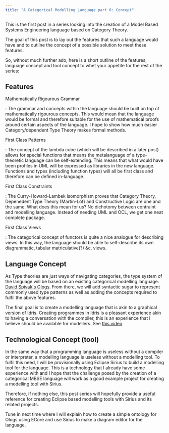 ```yaml
---
title: "A Categorical Modelling Language part 0: Concept"
---
```


This is the first post in a series looking into the creation of a Model Based Systems Engineering language based on Category Theory.

The goal of this post is to lay out the features that such a language would have and to outline the concept of a possible solution to meet these features.

So, without much further ado, here is a short outline of the features, language concept and tool concept to whet your appetite for the rest of the series:

Features
--------

Mathematically Rigourous Grammar

 : The grammar and concepts within the language should be built on top of mathematically rigourous concepts. This would mean that the language would be formal and therefore suitable for the use of mathematical proofs around certain aspects of the language. I hope to show how much easier Category/dependent Type Theory makes formal methods.
 
First Class Patterns

 : The concept of the lambda cube (which will be described in a later post) allows for special functions that means the metalanguage of a type-theoretic language can be self-extending. This means that what would have been profiles in UML will be expressed as libraries in the new language. Functions and types (including function types) will all be first class and therefore can be defined in-language.

First Class Constraints

 : The Curry-Howard-Lambek isomorphism proves that Category Theory, Depenedent Type Theory (Martin-Löf) and Constructive Logic are one and the same. What does this mean for us? No dichotomy between contraint and modelling language. Instead of needing UML and OCL, we get one neat complete package.

First Class Views

 : The categorical concept of functors is quite a nice analogue for describing views. In this way, the language should be able to self-describe its own diagrammatic, tabular matriculative(?) &c. views.

Language Concept
----------------

As Type theories are just ways of navigating categories, the type system of the language will be based on an existing categorical modelling language: [David Spivak's Ologs](https://journals.plos.org/plosone/article?id=10.1371/journal.pone.0024274). From there, we will add syntactic sugar to represent commonly used type patterns as well as adding the concepts required to fulfil the above features.

The final goal is to create a modelling language that is akin to a graphical version of Idris. Creating programmes in Idris is a pleasant experience akin to having a conversation with the compiler, this is an experience that I believe should be available for modellers. See [this video](https://youtu.be/X36ye-1x_HQ)

Technological Concept (tool)
----------------------------

In the same way that a programming language is useless without a compiler or interpreter, a modelling language is useless without a modelling tool. To fulfil this need, I will be provisionally using Eclipse Sirius to build a modelling tool for the language. This is a technology that I already have some experience with and I hope that the challenge posed by the creation of a categorical MBSE language will work as a good example project for creating a modelling tool with Sirius.

Therefore, if nothing else, this post series will hopefully provide a useful reference for creating Eclipse based modelling tools with Sirius and its related projects.

Tune in next time where I will explain how to create a simple ontology for Ologs using ECore and use Sirius to make a diagram editor for the language.
